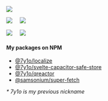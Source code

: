 ![](https://github-profile-summary-cards.vercel.app/api/cards/profile-details?username=samsonium&theme=monokai)

![](http://github-profile-summary-cards.vercel.app/api/cards/repos-per-language?username=samsonium&theme=monokai)    
![](http://github-profile-summary-cards.vercel.app/api/cards/most-commit-language?username=samsonium&theme=monokai)

![](http://github-profile-summary-cards.vercel.app/api/cards/stats?username=samsonium&theme=monokai)    
![](http://github-profile-summary-cards.vercel.app/api/cards/productive-time?username=samsonium&theme=monokai&utcOffset=3)

#### My packages on NPM
- [@7y1o/localize](https://www.npmjs.com/package/@7y1o/localize)
- [@7y1o/svelte-capacitor-safe-store](https://www.npmjs.com/package/@7y1o/svelte-capacitor-safe-store?activeTab=versions)
- [@7y1o/qreactor](https://www.npmjs.com/package/@7y1o/qreactor)
- [@samsonium/super-fetch](https://www.npmjs.com/package/@samsonium/super-fetch)

*\* 7y1o is my previous nickname*
